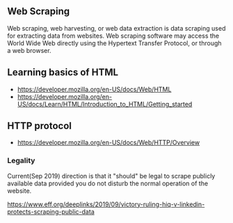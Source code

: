 ## Web Scraping

Web scraping, web harvesting, or web data extraction is data scraping used for extracting data from websites. Web scraping software may access the World Wide Web directly using the Hypertext Transfer Protocol, or through a web browser.

## Learning basics of HTML

* https://developer.mozilla.org/en-US/docs/Web/HTML
* https://developer.mozilla.org/en-US/docs/Learn/HTML/Introduction_to_HTML/Getting_started

## HTTP protocol

* https://developer.mozilla.org/en-US/docs/Web/HTTP/Overview


### Legality

Current(Sep 2019) direction is that it "should" be legal to scrape publicly available data provided you do not disturb the normal operation of the website.

https://www.eff.org/deeplinks/2019/09/victory-ruling-hiq-v-linkedin-protects-scraping-public-data

